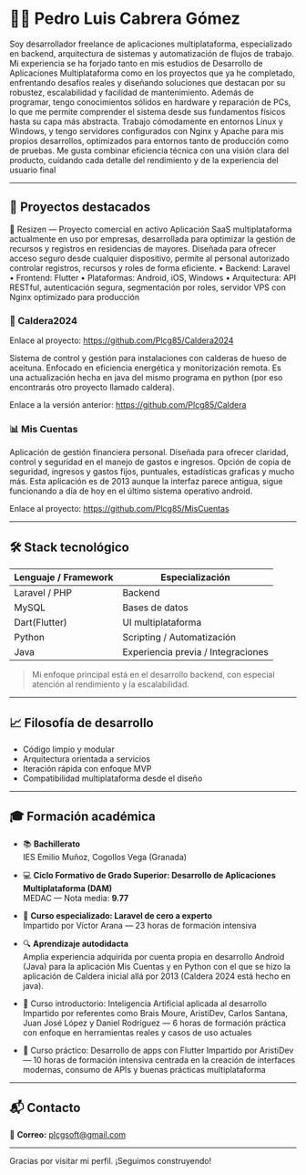# 👨‍💻 Pedro Luis Cabrera Gómez

Soy desarrollador freelance de aplicaciones multiplataforma, especializado en backend, arquitectura de sistemas y automatización de flujos de trabajo. Mi experiencia se ha forjado tanto en mis estudios de Desarrollo de Aplicaciones Multiplataforma como en los proyectos que ya he completado, enfrentando desafíos reales y diseñando soluciones que destacan por su robustez, escalabilidad y facilidad de mantenimiento.
Además de programar, tengo conocimientos sólidos en hardware y reparación de PCs, lo que me permite comprender el sistema desde sus fundamentos físicos hasta su capa más abstracta. Trabajo cómodamente en entornos Linux y Windows, y tengo servidores configurados con Nginx y Apache para mis propios desarrollos, optimizados para entornos tanto de producción como de pruebas.
Me gusta combinar eficiencia técnica con una visión clara del producto, cuidando cada detalle del rendimiento y de la experiencia del usuario final

---

## 🚀 Proyectos destacados

🧠 Resizen — Proyecto comercial en activo
Aplicación SaaS multiplataforma actualmente en uso por empresas, desarrollada para optimizar la gestión de recursos y registros en residencias de mayores.
Diseñada para ofrecer acceso seguro desde cualquier dispositivo, permite al personal autorizado controlar registros, recursos y roles de forma eficiente.
• 	Backend: Laravel
• 	Frontend: Flutter
• 	Plataformas: Android, iOS, Windows
• 	Arquitectura: API RESTful, autenticación segura, segmentación por roles, servidor VPS con Nginx optimizado para producción

### 🔧 Caldera2024 

Enlace al proyecto: https://github.com/Plcg85/Caldera2024

Sistema de control y gestión para instalaciones con calderas de hueso de aceituna. Enfocado en eficiencia energética y monitorización remota.
Es una actualización hecha en java del mismo programa en python (por eso encontrarás otro proyecto llamado caldera).

Enlace a la versión anterior: https://github.com/Plcg85/Caldera

### 📊 Mis Cuentas
Aplicación de gestión financiera personal. Diseñada para ofrecer claridad, control y seguridad en el manejo de gastos e ingresos.
Opción de copia de seguridad, ingresos y gastos fijos, puntuales, estadísticas graficas y mucho más. Esta aplicación es de 2013 aunque 
la interfaz parece antigua, sigue funcionando a día de hoy en el último sistema operativo android.

Enlace al proyecto: https://github.com/Plcg85/MisCuentas

---

## 🛠️ Stack tecnológico

| Lenguaje / Framework | Especialización |
|----------------------|-----------------|
| Laravel / PHP        | Backend         |
| MySQL                | Bases de datos  |
| Dart(Flutter)        | UI multiplataforma |
| Python               | Scripting / Automatización |
| Java                 | Experiencia previa / Integraciones |

> Mi enfoque principal está en el desarrollo backend, con especial atención al rendimiento y la escalabilidad.

---

## 📈 Filosofía de desarrollo

- Código limpio y modular
- Arquitectura orientada a servicios
- Iteración rápida con enfoque MVP
- Compatibilidad multiplataforma desde el diseño

---

## 🎓 Formación académica

- 📚 **Bachillerato**  
  IES Emilio Muñoz, Cogollos Vega (Granada)

- 💻 **Ciclo Formativo de Grado Superior: Desarrollo de Aplicaciones Multiplataforma (DAM)**  
  MEDAC — Nota media: **9.77**

- 🧠 **Curso especializado: Laravel de cero a experto**  
  Impartido por Víctor Arana — 23 horas de formación intensiva

- 🔍 **Aprendizaje autodidacta**  
  Amplia experiencia adquirida por cuenta propia en desarrollo Android (Java) para la aplicación Mis Cuentas
  y en Python con el que se hizo la aplicación de Caldera inicial allá por 2013 (Caldera 2024 está hecho en java). 

- 🤖 Curso introductorio: Inteligencia Artificial aplicada al desarrollo
  Impartido por referentes como Brais Moure, AristiDev, Carlos Santana, Juan José López y Daniel Rodríguez — 6 horas de formación práctica con enfoque en herramientas reales y casos de uso actuales

- 📱 Curso práctico: Desarrollo de apps con Flutter
  Impartido por AristiDev — 10 horas de formación intensiva centrada en la creación de interfaces modernas, consumo de APIs y buenas prácticas multiplataforma
  
---



## 📬 Contacto

📧 **Correo:** [plcgsoft@gmail.com](mailto:plcgsoft@gmail.com)  

---

Gracias por visitar mi perfil. ¡Seguimos construyendo!
